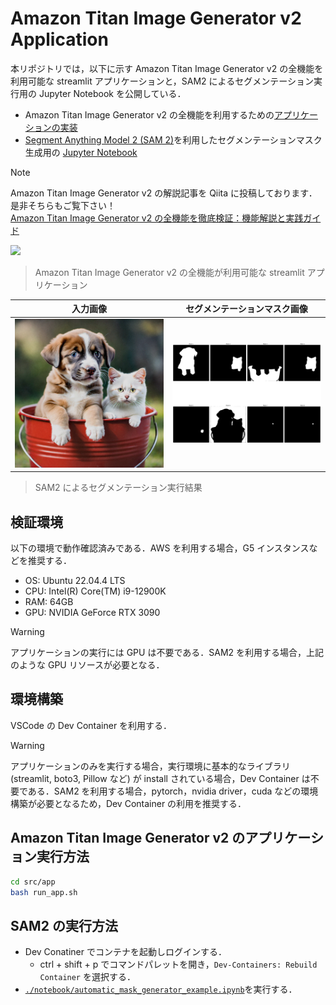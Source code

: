 # Amazon Titan Image Generator v2 Application

本リポジトリでは，以下に示す Amazon Titan Image Generator v2 の全機能を利用可能な streamlit アプリケーションと，SAM2 によるセグメンテーション実行用の Jupyter Notebook を公開している．

- Amazon Titan Image Generator v2 の全機能を利用するための[アプリケーションの実装](https://github.com/ren8k/aws-bedrock-titan-image-generator-app/blob/main/src/app/app.py)
- [Segment Anything Model 2 (SAM 2)](https://github.com/facebookresearch/segment-anything-2)を利用したセグメンテーションマスク生成用の [Jupyter Notebook](https://github.com/ren8k/aws-bedrock-titan-image-generator-app/blob/main/notebook/automatic_mask_generator_example.ipynb)

> [!NOTE]
> Amazon Titan Image Generator v2 の解説記事を Qiita に投稿しております．
> 是非そちらもご覧下さい！
> <br> [Amazon Titan Image Generator v2 の全機能を徹底検証：機能解説と実践ガイド](https://qiita.com/ren8k/items/94b5d9bdc513acde371e)

<img src="./assets/demo.gif">

> Amazon Titan Image Generator v2 の全機能が利用可能な streamlit アプリケーション

| 入力画像                                          | セグメンテーションマスク画像                            |
| ------------------------------------------------- | ------------------------------------------------------- |
| <img src="./images/input/dogcat.png" width="300"> | <img src="./images/mask/masks_dog_cat.png" width="300"> |

> SAM2 によるセグメンテーション実行結果

## 検証環境

以下の環境で動作確認済みである．AWS を利用する場合，G5 インスタンスなどを推奨する．

- OS: Ubuntu 22.04.4 LTS
- CPU: Intel(R) Core(TM) i9-12900K
- RAM: 64GB
- GPU: NVIDIA GeForce RTX 3090

> [!WARNING]
> アプリケーションの実行には GPU は不要である．SAM2 を利用する場合，上記のような GPU リソースが必要となる．

## 環境構築

VSCode の Dev Container を利用する．

> [!WARNING]
> アプリケーションのみを実行する場合，実行環境に基本的なライブラリ (streamlit, boto3, Pillow など) が install されている場合，Dev Container は不要である．SAM2 を利用する場合，pytorch，nvidia driver，cuda などの環境構築が必要となるため，Dev Container の利用を推奨する．

## Amazon Titan Image Generator v2 のアプリケーション実行方法

```bash
cd src/app
bash run_app.sh
```

## SAM2 の実行方法

- Dev Conatiner でコンテナを起動しログインする．
  - ctrl + shift + p でコマンドパレットを開き，`Dev-Containers: Rebuild Container` を選択する．
- [`./notebook/automatic_mask_generator_example.ipynb`](https://github.com/ren8k/aws-bedrock-titan-image-generator-app/blob/main/notebook/automatic_mask_generator_example.ipynb)を実行する．
